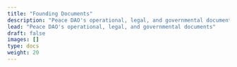 ```yaml
---
title: "Founding Documents"
description: "Peace DAO's operational, legal, and governmental documents"
lead: "Peace DAO's operational, legal, and governmental documents"
draft: false
images: []
type: docs
weight: 20
---
```

